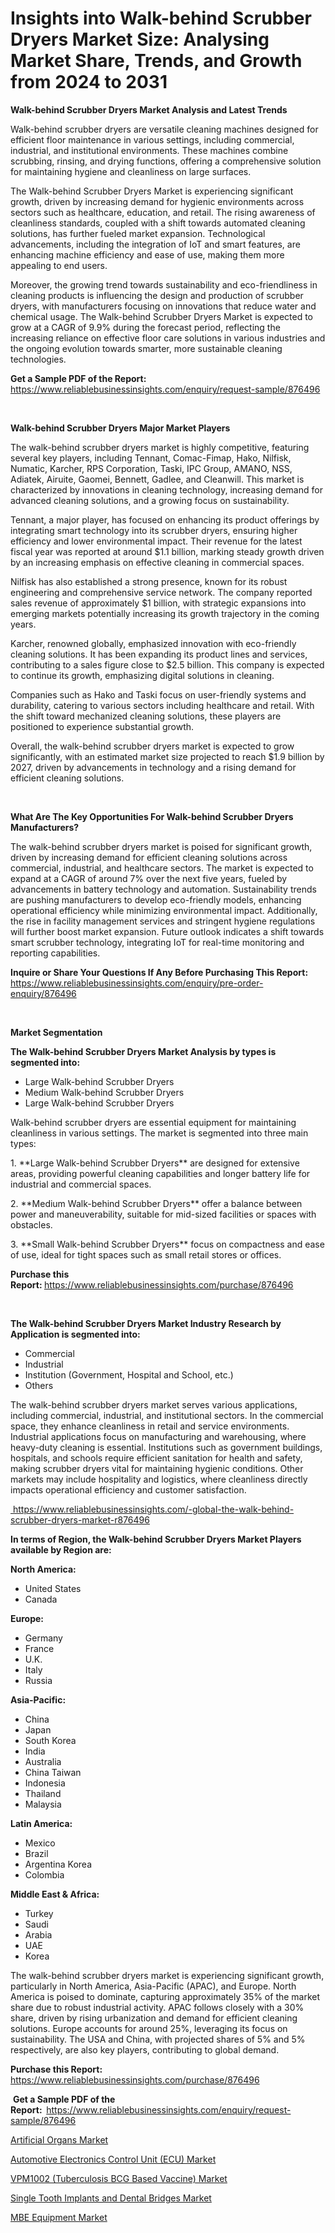 <p><h1>Insights into Walk-behind Scrubber Dryers Market Size: Analysing Market Share, Trends, and Growth from 2024 to 2031</h1></p><p><strong>Walk-behind Scrubber Dryers Market Analysis and Latest Trends</strong></p>
<p><p>Walk-behind scrubber dryers are versatile cleaning machines designed for efficient floor maintenance in various settings, including commercial, industrial, and institutional environments. These machines combine scrubbing, rinsing, and drying functions, offering a comprehensive solution for maintaining hygiene and cleanliness on large surfaces.</p><p>The Walk-behind Scrubber Dryers Market is experiencing significant growth, driven by increasing demand for hygienic environments across sectors such as healthcare, education, and retail. The rising awareness of cleanliness standards, coupled with a shift towards automated cleaning solutions, has further fueled market expansion. Technological advancements, including the integration of IoT and smart features, are enhancing machine efficiency and ease of use, making them more appealing to end users.</p><p>Moreover, the growing trend towards sustainability and eco-friendliness in cleaning products is influencing the design and production of scrubber dryers, with manufacturers focusing on innovations that reduce water and chemical usage. The Walk-behind Scrubber Dryers Market is expected to grow at a CAGR of 9.9% during the forecast period, reflecting the increasing reliance on effective floor care solutions in various industries and the ongoing evolution towards smarter, more sustainable cleaning technologies.</p></p>
<p><strong>Get a Sample PDF of the Report:&nbsp;</strong> <a href="https://www.reliablebusinessinsights.com/enquiry/request-sample/876496">https://www.reliablebusinessinsights.com/enquiry/request-sample/876496</a></p>
<p>&nbsp;</p>
<p><strong>Walk-behind Scrubber Dryers Major Market Players</strong></p>
<p><p>The walk-behind scrubber dryers market is highly competitive, featuring several key players, including Tennant, Comac-Fimap, Hako, Nilfisk, Numatic, Karcher, RPS Corporation, Taski, IPC Group, AMANO, NSS, Adiatek, Airuite, Gaomei, Bennett, Gadlee, and Cleanwill. This market is characterized by innovations in cleaning technology, increasing demand for advanced cleaning solutions, and a growing focus on sustainability.</p><p>Tennant, a major player, has focused on enhancing its product offerings by integrating smart technology into its scrubber dryers, ensuring higher efficiency and lower environmental impact. Their revenue for the latest fiscal year was reported at around $1.1 billion, marking steady growth driven by an increasing emphasis on effective cleaning in commercial spaces.</p><p>Nilfisk has also established a strong presence, known for its robust engineering and comprehensive service network. The company reported sales revenue of approximately $1 billion, with strategic expansions into emerging markets potentially increasing its growth trajectory in the coming years.</p><p>Karcher, renowned globally, emphasized innovation with eco-friendly cleaning solutions. It has been expanding its product lines and services, contributing to a sales figure close to $2.5 billion. This company is expected to continue its growth, emphasizing digital solutions in cleaning.</p><p>Companies such as Hako and Taski focus on user-friendly systems and durability, catering to various sectors including healthcare and retail. With the shift toward mechanized cleaning solutions, these players are positioned to experience substantial growth.</p><p>Overall, the walk-behind scrubber dryers market is expected to grow significantly, with an estimated market size projected to reach $1.9 billion by 2027, driven by advancements in technology and a rising demand for efficient cleaning solutions.</p></p>
<p>&nbsp;</p>
<p><strong>What Are The Key Opportunities For Walk-behind Scrubber Dryers Manufacturers?</strong></p>
<p><p>The walk-behind scrubber dryers market is poised for significant growth, driven by increasing demand for efficient cleaning solutions across commercial, industrial, and healthcare sectors. The market is expected to expand at a CAGR of around 7% over the next five years, fueled by advancements in battery technology and automation. Sustainability trends are pushing manufacturers to develop eco-friendly models, enhancing operational efficiency while minimizing environmental impact. Additionally, the rise in facility management services and stringent hygiene regulations will further boost market expansion. Future outlook indicates a shift towards smart scrubber technology, integrating IoT for real-time monitoring and reporting capabilities.</p></p>
<p><strong>Inquire or Share Your Questions If Any Before Purchasing This Report:</strong> <a href="https://www.reliablebusinessinsights.com/enquiry/pre-order-enquiry/876496">https://www.reliablebusinessinsights.com/enquiry/pre-order-enquiry/876496</a></p>
<p>&nbsp;</p>
<p><strong>Market Segmentation</strong></p>
<p><strong>The Walk-behind Scrubber Dryers Market Analysis by types is segmented into:</strong></p>
<p><ul><li>Large Walk-behind Scrubber Dryers</li><li>Medium Walk-behind Scrubber Dryers</li><li>Large Walk-behind Scrubber Dryers</li></ul></p>
<p><p>Walk-behind scrubber dryers are essential equipment for maintaining cleanliness in various settings. The market is segmented into three main types: </p><p>1. **Large Walk-behind Scrubber Dryers** are designed for extensive areas, providing powerful cleaning capabilities and longer battery life for industrial and commercial spaces. </p><p>2. **Medium Walk-behind Scrubber Dryers** offer a balance between power and maneuverability, suitable for mid-sized facilities or spaces with obstacles.</p><p>3. **Small Walk-behind Scrubber Dryers** focus on compactness and ease of use, ideal for tight spaces such as small retail stores or offices.</p></p>
<p><strong>Purchase this Report:&nbsp;</strong><a href="https://www.reliablebusinessinsights.com/purchase/876496">https://www.reliablebusinessinsights.com/purchase/876496</a></p>
<p>&nbsp;</p>
<p><strong>The Walk-behind Scrubber Dryers Market Industry Research by Application is segmented into:</strong></p>
<p><ul><li>Commercial</li><li>Industrial</li><li>Institution (Government, Hospital and School, etc.)</li><li>Others</li></ul></p>
<p><p>The walk-behind scrubber dryers market serves various applications, including commercial, industrial, and institutional sectors. In the commercial space, they enhance cleanliness in retail and service environments. Industrial applications focus on manufacturing and warehousing, where heavy-duty cleaning is essential. Institutions such as government buildings, hospitals, and schools require efficient sanitation for health and safety, making scrubber dryers vital for maintaining hygienic conditions. Other markets may include hospitality and logistics, where cleanliness directly impacts operational efficiency and customer satisfaction.</p></p>
<p><a href="https://www.reliablebusinessinsights.com/-global-the-walk-behind-scrubber-dryers-market-r876496">&nbsp;https://www.reliablebusinessinsights.com/-global-the-walk-behind-scrubber-dryers-market-r876496</a></p>
<p><strong>In terms of Region, the Walk-behind Scrubber Dryers Market Players available by Region are:</strong></p>
<p>
    <p> <strong> North America: </strong>
        <ul>
            <li>United States</li>
            <li>Canada</li>
        </ul>
        </p> 
    <p> <strong> Europe: </strong>
        <ul>
            <li>Germany</li>
            <li>France</li>
            <li>U.K.</li>
            <li>Italy</li>
            <li>Russia</li>
        </ul>
        </p> 
    <p> <strong> Asia-Pacific: </strong>
        <ul>
            <li>China</li>
            <li>Japan</li>
            <li>South Korea</li>
            <li>India</li>
            <li>Australia</li>
            <li>China Taiwan</li>
            <li>Indonesia</li>
            <li>Thailand</li>
            <li>Malaysia</li>
        </ul>
        </p> 
    <p> <strong> Latin America: </strong>
        <ul>
            <li>Mexico</li>
            <li>Brazil</li>
            <li>Argentina Korea</li>
            <li>Colombia</li>
        </ul>
        </p> 
    <p> <strong> Middle East & Africa: </strong>
        <ul>
            <li>Turkey</li>
            <li>Saudi</li>
            <li>Arabia</li>
            <li>UAE</li>
            <li>Korea</li>
        </ul>
    </p>
    </p>
<p><p>The walk-behind scrubber dryers market is experiencing significant growth, particularly in North America, Asia-Pacific (APAC), and Europe. North America is poised to dominate, capturing approximately 35% of the market share due to robust industrial activity. APAC follows closely with a 30% share, driven by rising urbanization and demand for efficient cleaning solutions. Europe accounts for around 25%, leveraging its focus on sustainability. The USA and China, with projected shares of 5% and 5% respectively, are also key players, contributing to global demand.</p></p>
<p><strong>Purchase this Report: </strong><a href="https://www.reliablebusinessinsights.com/purchase/876496">https://www.reliablebusinessinsights.com/purchase/876496</a></p>
<p>&nbsp;<strong>Get a Sample PDF of the Report:&nbsp;&nbsp;</strong><a href="https://www.reliablebusinessinsights.com/enquiry/request-sample/876496">https://www.reliablebusinessinsights.com/enquiry/request-sample/876496</a></p>
<p><strong></strong></p>
<p><p><a href="https://www.linkedin.com/pulse/global-artificial-organs-market-opportunities-forecast-njhoe?trackingId=GtWF1xMeSwijwDMm3Rrvcw%3D%3D">Artificial Organs Market</a></p><p><a href="https://issuu.com/reportprime-2/docs/automotive-electronics-control-unit_91c867a5e8ef0f">Automotive Electronics Control Unit (ECU) Market</a></p><p><a href="https://github.com/bmorecock/Market-Research-Report-List-5/blob/main/vpm1002-tuberculosis-bcg-based-vaccine-market.md">VPM1002 (Tuberculosis BCG Based Vaccine) Market</a></p><p><a href="https://www.linkedin.com/pulse/global-single-tooth-implants-dental-bridges-market-size-trends-6tl4e?trackingId=9MBQeHhBRKyTe623dLSnNA%3D%3D">Single Tooth Implants and Dental Bridges Market</a></p><p><a href="https://www.linkedin.com/pulse/mbe-equipment-industry-analysis-report-its-market-size-growing-duyse?trackingId=UMnHaB6xT3OR8ON0Sq88pg%3D%3D">MBE Equipment Market</a></p></p>